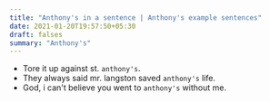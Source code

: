 ```yaml
---
title: "Anthony's in a sentence | Anthony's example sentences"
date: 2021-01-20T19:57:50+05:30
draft: falses
summary: "Anthony's"
---
```

- Tore it up against st. `anthony's`.
- They always said mr. langston saved `anthony's` life.
- God, i can't believe you went to `anthony's` without me.
                 

